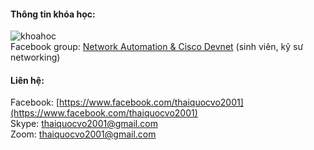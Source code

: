 #### Thông tin khóa học:
![khoahoc](https://scontent.fsgn2-1.fna.fbcdn.net/v/t1.0-9/122479231_1087844165007299_5504323848781407086_o.jpg?_nc_cat=105&ccb=2&_nc_sid=825194&_nc_ohc=lI76JxFLGwsAX_tkcEQ&_nc_ht=scontent.fsgn2-1.fna&oh=e28ee77714413171dff4d405903ba4ab&oe=6009C229)  
Facebook group: [Network Automation & Cisco Devnet](https://www.facebook.com/groups/networkautomation2001/) (sinh viên, kỹ sư networking)        

#### Liên hệ:  
Facebook: [https://www.facebook.com/thaiquocvo2001](https://www.facebook.com/thaiquocvo2001)          
Skype: thaiquocvo2001@gmail.com   
Zoom: thaiquocvo2001@gmail.com 
